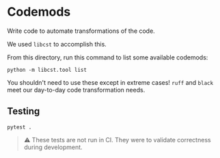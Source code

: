 # Codemods

Write code to automate transformations of the code.

We used `libcst` to accomplish this.

From this directory, run this command to list some available codemods:

```
python -m libcst.tool list
```

You shouldn't need to use these except in extreme cases! `ruff` and `black` meet our
day-to-day code transformation needs.


## Testing

```
pytest .
```

> :warning: These tests are not run in CI. They were to validate correctness during
> development.
